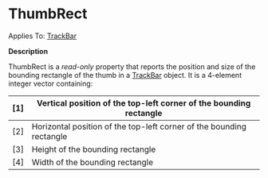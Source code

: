 




<h1 class="heading"><span class="name">ThumbRect</span></h1>

Applies To: [TrackBar](../a-z/trackbar.md)


**Description**


ThumbRect is a *read-only* property that reports the position and size of the bounding rectangle of the thumb in a [TrackBar](../a-z/trackbar.md) object. It is a 4-element integer vector containing:


| [1] | Vertical position of the top-left corner of the bounding    rectangle |
| --- | ---  |
| [2] | Horizontal position of the top-left corner of the bounding    rectangle |
| [3] | Height of the bounding rectangle |
| [4] | Width of the bounding rectangle |



